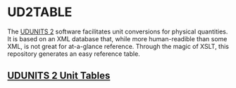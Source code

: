 # UD2TABLE
The [UDUNITS 2](https://www.unidata.ucar.edu/software/udunits/) software facilitates unit conversions for physical quantities. It is based on an XML database that, while more human-readible than some XML, is not great for at-a-glance reference. Through the magic of XSLT, this repository generates an easy reference table.

## [UDUNITS 2 Unit Tables](https://nicholas512.github.io/UD2TABLE/)

